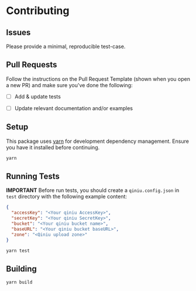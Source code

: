 # Contributing

## Issues

Please provide a minimal, reproducible test-case.


## Pull Requests

Follow the instructions on the Pull Request Template (shown when you open a new PR) and make sure you've done the following:

- [ ] Add & update tests
- [ ] Update relevant documentation and/or examples


## Setup

This package uses [yarn](https://yarnpkg.com) for development dependency management. Ensure you have it installed before continuing.

```sh
yarn
```

## Running Tests

**IMPORTANT** Before run tests, you should create a `qiniu.config.json` in `test` directory with the following example content:

```json
{
  "accessKey": "<Your qiniu AccessKey>",
  "secretKey": "<Your qiniu SecretKey>",
  "bucket": "<Your qiniu bucket name>",
  "baseURL": "<Your qiniu bucket baseURL>",
  "zone": "<Qiniu upload zone>"
}
```

```sh
yarn test
```


## Building

```sh
yarn build
```

